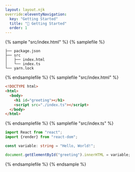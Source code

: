 ```yaml
---
layout: layout.njk
override:eleventyNavigation:
  key: "Getting Started"
  title: "🚀 Getting Started"
  order: 1
---
```


{% sample "src/index.html" %}
{% samplefile %}

```
├── package.json
├── src
│   ├── index.html
│   └── index.ts
└── yarn.lock
```

{% endsamplefile %}
{% samplefile "src/index.html" %}

```html
<!DOCTYPE html>
<html>
  <body>
    <h1 id="greeting"></h1>
    <script src="./index.ts"></script>
  </body>
</html>
```

{% endsamplefile %}
{% samplefile "src/index.ts" %}

```ts
import React from "react";
import {render} from "react-dom";

const variable: string = "Hello, World!";

document.getElementById("greeting").innerHTML = variable;
```

{% endsamplefile %}
{% endsample %}
